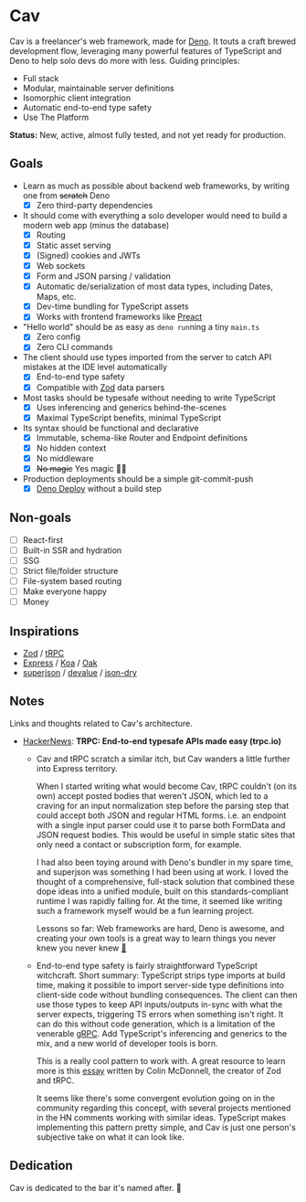 # Cav

Cav is a freelancer's web framework, made for [Deno](https://deno.land). It
touts a craft brewed development flow, leveraging many powerful features of
TypeScript and Deno to help solo devs do more with less. Guiding principles:

- Full stack
- Modular, maintainable server definitions
- Isomorphic client integration
- Automatic end-to-end type safety
- Use The Platform

**Status:** New, active, almost fully tested, and not yet ready for production.

## Goals

- Learn as much as possible about backend web frameworks, by writing one from
  ~~scratch~~ Deno
  - [x] Zero third-party dependencies
- It should come with everything a solo developer would need to build a modern
  web app (minus the database)
  - [x] Routing
  - [x] Static asset serving
  - [x] (Signed) cookies and JWTs
  - [x] Web sockets
  - [x] Form and JSON parsing / validation
  - [x] Automatic de/serialization of most data types, including Dates, Maps,
        etc.
  - [x] Dev-time bundling for TypeScript assets
  - [x] Works with frontend frameworks like [Preact](https://preactjs.com)
- "Hello world" should be as easy as `deno run`ning a tiny `main.ts`
  - [x] Zero config
  - [x] Zero CLI commands
- The client should use types imported from the server to catch API mistakes at
  the IDE level automatically
  - [x] End-to-end type safety
  - [x] Compatible with [Zod](https://github.com/colinhacks/zod) data parsers
- Most tasks should be typesafe without needing to write TypeScript
  - [x] Uses inferencing and generics behind-the-scenes
  - [x] Maximal TypeScript benefits, minimal TypeScript
- Its syntax should be functional and declarative
  - [x] Immutable, schema-like Router and Endpoint definitions
  - [x] No hidden context
  - [x] No middleware
  - [x] ~~No magic~~ Yes magic 🧙‍♂️
- Production deployments should be a simple git-commit-push
  - [x] [Deno Deploy](https://deno.com) without a build step

## Non-goals

- [ ] React-first
- [ ] Built-in SSR and hydration
- [ ] SSG
- [ ] Strict file/folder structure
- [ ] File-system based routing
- [ ] Make everyone happy
- [ ] Money

## Inspirations

- [Zod](https://github.com/colinhacks/zod) / [tRPC](https://trpc.io)
- [Express](https://expressjs.com/) / [Koa](https://koajs.com/) /
  [Oak](https://oakserver.github.io/oak/)
- [superjson](https://github.com/blitz-js/superjson) /
  [devalue](https://github.com/Rich-Harris/devalue) /
  [json-dry](https://github.com/11ways/json-dry)

## Notes

Links and thoughts related to Cav's architecture.

- [HackerNews](https://news.ycombinator.com/item?id=31285827): **TRPC: End-to-end typesafe APIs made easy (trpc.io)**
  - Cav and tRPC scratch a similar itch, but Cav wanders a little further into
    Express territory.
    
    When I started writing what would become Cav, tRPC couldn't (on its own)
    accept posted bodies that weren't JSON, which led to a craving for an input
    normalization step before the parsing step that could accept both JSON and
    regular HTML forms. i.e. an endpoint with a single input parser could use it
    to parse both FormData and JSON request bodies. This would be useful in
    simple static sites that only need a contact or subscription form, for
    example.
    
    I had also been toying around with Deno's bundler in my spare time, and
    superjson was something I had been using at work. I loved the thought of a
    comprehensive, full-stack solution that combined these dope ideas into a
    unified module, built on this standards-compliant runtime I was rapidly
    falling for. At the time, it seemed like writing such a framework myself
    would be a fun learning project.

    Lessons so far: Web frameworks are hard, Deno is awesome, and creating your
    own tools is a great way to learn things you never knew you never knew [🍃](https://www.youtube.com/watch?v=O9MvdMqKvpU)
  - End-to-end type safety is fairly straightforward TypeScript witchcraft.
    Short summary: TypeScript strips type imports at build time, making it
    possible to import server-side type definitions into client-side code
    without bundling consequences. The client can then use those types to keep
    API inputs/outputs in-sync with what the server expects, triggering TS
    errors when something isn't right. It can do this without code generation,
    which is a limitation of the venerable [gRPC](https://grpc.io/). Add
    TypeScript's inferencing and generics to the mix, and a new world of
    developer tools is born.
    
    This is a really cool pattern to work with. A great resource to learn more
    is this [essay](https://colinhacks.com/essays/painless-typesafety) written
    by Colin McDonnell, the creator of Zod and tRPC.
    
    It seems like there's some convergent evolution going on in the community
    regarding this concept, with several projects mentioned in the HN comments
    working with similar ideas. TypeScript makes implementing this pattern
    pretty simple, and Cav is just one person's subjective take on what it can
    look like.

## Dedication

Cav is dedicated to the bar it's named after. 🍻